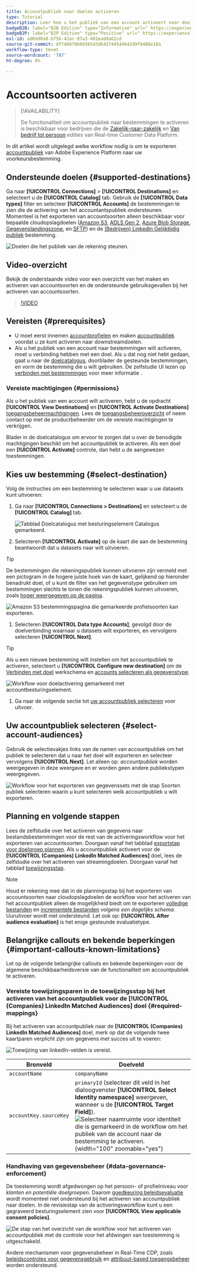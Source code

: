```yaml
---
title: Accountpubliek naar doelen activeren
type: Tutorial
description: Leer hoe u het publiek van een account activeert voor doelen
badgeB2B: label="B2B Edition" type="Informative" url=" https://experienceleague.adobe.com/docs/experience-platform/rtcdp/intro/rtcdp-intro/overview.html?lang=en#rtcdp-editions newtab=true"
badgeB2P: label="B2P Edition" type="Positive" url=" https://experienceleague.adobe.com/docs/experience-platform/rtcdp/intro/rtcdp-intro/overview.html?lang=en#rtcdp-editions newtab=true"
exl-id: ad69d0a8-bf5b-42ac-97a3-401eadda62cd
source-git-commit: dff460f0b0d365d3d643744544642d9f9488e18a
workflow-type: tm+mt
source-wordcount: '787'
ht-degree: 0%

---
```


# Accountsoorten activeren

>[!AVAILABILITY]
>
>De functionaliteit om accountpubliek naar bestemmingen te activeren is beschikbaar voor bedrijven die de [Zakelijk-naar-zakelijk](/help/rtcdp/overview.md#rtcdp-b2b) en [Van bedrijf tot persoon](/help/rtcdp/overview.md#rtcdp-b2p) edities van Real-time Customer Data Platform.

In dit artikel wordt uitgelegd welke workflow nodig is om te exporteren [accountpubliek](/help/segmentation/ui/account-audiences.md) van Adobe Experience Platform naar uw voorkeursbestemming.

## Ondersteunde doelen {#supported-destinations}

Ga naar **[!UICONTROL Connections]** > **[!UICONTROL Destinations]** en selecteert u de **[!UICONTROL Catalog]** tab. Gebruik de **[!UICONTROL Data types]** filter en selecteer **[!UICONTROL Accounts]** de bestemmingen te zien die de activering van het accountantspubliek ondersteunen. Momenteel is het exporteren van accountsoorten alleen beschikbaar voor bepaalde cloudopslagdoelen ([Amazon S3](/help/destinations/catalog/cloud-storage/amazon-s3.md), [ADLS Gen 2](/help/destinations/catalog/cloud-storage/adls-gen2.md), [Azure Blob Storage](/help/destinations/catalog/cloud-storage/azure-blob.md), [Gegevenslandingszone](/help/destinations/catalog/cloud-storage/data-landing-zone.md), en [SFTP](/help/destinations/catalog/cloud-storage/sftp.md)) en de [(Bedrijven) LinkedIn Gelijktijdig publiek](/help/destinations/catalog/social/linkedin.md) bestemming.

![Doelen die het publiek van de rekening steunen.](/help/destinations/assets/ui/activate-account-audiences/data-types-filter.png)

## Video-overzicht

Bekijk de onderstaande video voor een overzicht van het maken en activeren van accountsoorten en de ondersteunde gebruiksgevallen bij het activeren van accountsoorten.

>[!VIDEO](https://video.tv.adobe.com/v/338252/?learn=on)

## Vereisten {#prerequisites}

* U moet eerst innemen [accountprofielen](/help/rtcdp/accounts/account-profile-overview.md) en maken [accountpubliek](/help/segmentation/ui/account-audiences.md) voordat u ze kunt activeren naar downstreamdoelen.
* Als u het publiek van een account naar bestemmingen wilt activeren, moet u verbinding hebben met een doel. Als u dat nog niet hebt gedaan, gaat u naar de [doelcatalogus](../catalog/overview.md), doorblader de gesteunde bestemmingen, en vorm de bestemming die u wilt gebruiken. De zelfstudie UI lezen op [verbinden met bestemmingen](./connect-destination.md) voor meer informatie .

### Vereiste machtigingen {#permissions}

Als u het publiek van een account wilt activeren, hebt u de opdracht **[!UICONTROL View Destinations]** en **[!UICONTROL Activate Destinations]** [toegangsbeheermachtigingen](/help/access-control/home.md#permissions). Lees de [toegangsbeheeroverzicht](/help/access-control/ui/overview.md) of neem contact op met de productbeheerder om de vereiste machtigingen te verkrijgen.

Blader in de doelcatalogus om ervoor te zorgen dat u over de benodigde machtigingen beschikt om het accountpubliek te activeren. Als een doel een **[!UICONTROL Activate]** controle, dan hebt u de aangewezen toestemmingen.

## Kies uw bestemming {#select-destination}

Volg de instructies om een bestemming te selecteren waar u uw datasets kunt uitvoeren:

1. Ga naar **[!UICONTROL Connections > Destinations]** en selecteert u de **[!UICONTROL Catalog]** tab.

   ![Tabblad Doelcatalogus met besturingselement Catalogus gemarkeerd.](/help/destinations/assets/ui/export-datasets/catalog-tab.png)

1. Selecteren **[!UICONTROL Activate]** op de kaart die aan de bestemming beantwoordt dat u datasets naar wilt uitvoeren.

>[!TIP]
>
>De bestemmingen die rekeningspubliek kunnen uitvoeren zijn vermeld met een pictogram in de hogere juiste hoek van de kaart, gelijkend op hieronder benadrukt doel, of u kunt de filter van het gegevenstype gebruiken om bestemmingen slechts te tonen die rekeningspubliek kunnen uitvoeren, zoals [hoger weergegeven op de pagina](#supported-destinations).

![Amazon S3 bestemmingspagina die gemarkeerde profielsoorten kan exporteren.](/help/destinations/assets/ui/activate-account-audiences/amazon-s3-icon-activate-account-audiences.png)

1. Selecteren **[!UICONTROL Data type Accounts]**, gevolgd door de doelverbinding waarnaar u datasets wilt exporteren, en vervolgens selecteren **[!UICONTROL Next]**.

>[!TIP]
> 
>Als u een nieuwe bestemming wilt instellen om het accountpubliek te activeren, selecteert u **[!UICONTROL Configure new destination]** om de [Verbinden met doel](/help/destinations/ui/connect-destination.md) werkschema en [accounts selecteren als gegevenstype](/help/destinations/ui/connect-destination.md#segment-activation-or-dataset-exports).

![Workflow voor doelactivering gemarkeerd met accountbesturingselement.](/help/destinations/assets/ui/activate-account-audiences/activate-account-audiences-highlighted.png)

1. Ga naar de volgende sectie tot [uw accountpubliek selecteren](#select-profile-audiences) voor uitvoer.

## Uw accountpubliek selecteren {#select-account-audiences}

Gebruik de selectievakjes links van de namen van accountpubliek om het publiek te selecteren dat u naar het doel wilt exporteren en selecteer vervolgens **[!UICONTROL Next]**. Let alleen op: *accountpubliek* worden weergegeven in deze weergave en er worden geen andere publiekstypen weergegeven.

![Workflow voor het exporteren van gegevenssets met de stap Soorten publiek selecteren waarin u kunt selecteren welk accountpubliek u wilt exporteren.](/help/destinations/assets/ui/activate-account-audiences/select-account-audiences.png)

## Planning en volgende stappen

Lees de zelfstudie over het activeren van gegevens naar bestandsbestemmingen voor de rest van de activeringsworkflow voor het exporteren van accountsoorten. Doorgaan vanaf het tabblad [exportstap voor doelgroep plannen](/help/destinations/ui/activate-batch-profile-destinations.md#scheduling). Als u accountpubliek activeert voor de **[!UICONTROL (Companies) LinkedIn Matched Audiences]** doel, lees de zelfstudie over het activeren van streamingdoelen. Doorgaan vanaf het tabblad [toewijzingsstap](/help/destinations/ui/activate-segment-streaming-destinations.md#mapping).

>[!NOTE]
>
>Houd er rekening mee dat in de planningsstap bij het exporteren van accountsoorten naar cloudopslagdoelen de workflow voor het activeren van het accountpubliek alleen de mogelijkheid biedt om te exporteren [volledige bestanden](/help/destinations/ui/activate-batch-profile-destinations.md#export-full-files) en [incrementele bestanden](/help/destinations/ui/activate-batch-profile-destinations.md#export-incremental-files) _volgens een dagelijks schema_. Uuruitvoer wordt niet ondersteund. Let ook op: **[!UICONTROL After audience evaluation]** is het enige gesteunde evaluatietype.

## Belangrijke callouts en bekende beperkingen {#important-callouts-known-limitations}

Let op de volgende belangrijke callouts en bekende beperkingen voor de algemene beschikbaarheidsversie van de functionaliteit om accountpubliek te activeren.

### Vereiste toewijzingsparen in de toewijzingsstap bij het activeren van het accountpubliek voor de **[!UICONTROL (Companies) LinkedIn Matched Audiences]** doel {#required-mappings}

Bij het activeren van accountpubliek naar de **[!UICONTROL (Companies) LinkedIn Matched Audiences]** doel, merk op dat de volgende twee kaartparen verplicht zijn om gegevens met succes uit te voeren:

![Toewijzing van linkedIn-velden is vereist.](/help/destinations/assets/ui/activate-account-audiences/linkedin-mapping-required-fields.png)

| Bronveld | Doelveld |
|---------|----------|
| `accountName` | `companyName` |
| `accountKey.sourceKey` | `primaryId` (selecteer dit veld in het dialoogvenster **[!UICONTROL Select Identity namespace]** weergeven, wanneer u de **[!UICONTROL Target Field]**). <br> ![Selecteer naamruimte voor identiteit die is gemarkeerd in de workflow om het publiek van de account naar de bestemming te activeren.](/help/destinations/assets/ui/activate-account-audiences/identity-namespace-highlighted.png "Selecteer naamruimte voor identiteit die is gemarkeerd in de workflow om het publiek van de account naar de bestemming te activeren."){width="100" zoomable="yes"} |

### Handhaving van gegevensbeheer {#data-governance-enforcement}

De toestemming wordt afgedwongen op het persoon- of profielniveau voor *klanten en potentiële doelgroepen*. Daarom  [goedkeuring beleidsevaluatie](/help/data-governance/enforcement/auto-enforcement.md#consent-policy-evaluation) wordt momenteel niet ondersteund bij het activeren van accountpubliek naar doelen. In de revisiestap van de activeringsworkflow kunt u een gegraveerd besturingselement zien voor **[!UICONTROL View applicable consent policies]**.

![De stap van het overzicht van de workflow voor het activeren van accountpubliek met de controle voor het afdwingen van toestemming is uitgeschakeld.](/help/destinations/assets/ui/activate-account-audiences/consent-checks-greyed-out.png)

Andere mechanismen voor gegevensbeheer in Real-Time CDP, zoals [beleidscontroles voor gegevensgebruik](/help/data-governance/enforcement/auto-enforcement.md#consent-policy-evaluation) en [attribuut-based toegangsbeheer](/help/destinations/home.md#attribute-based-access) worden ondersteund.
